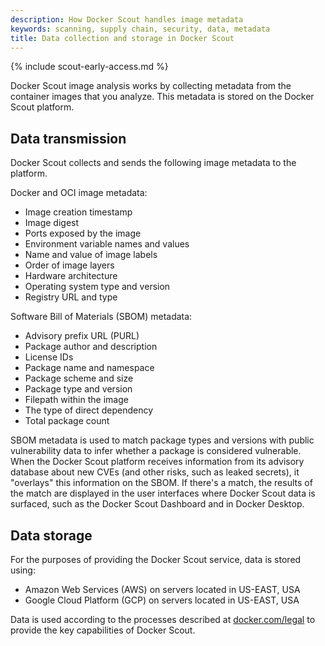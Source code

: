 ```yaml
---
description: How Docker Scout handles image metadata
keywords: scanning, supply chain, security, data, metadata
title: Data collection and storage in Docker Scout
---
```


{% include scout-early-access.md %}

Docker Scout image analysis works by collecting metadata from the container
images that you analyze. This metadata is stored on the Docker Scout platform.

## Data transmission

Docker Scout collects and sends the following image metadata to the platform.

Docker and OCI image metadata:

- Image creation timestamp
- Image digest
- Ports exposed by the image
- Environment variable names and values
- Name and value of image labels
- Order of image layers
- Hardware architecture
- Operating system type and version
- Registry URL and type

Software Bill of Materials (SBOM) metadata:

- Advisory prefix URL (PURL)
- Package author and description
- License IDs
- Package name and namespace
- Package scheme and size
- Package type and version
- Filepath within the image
- The type of direct dependency
- Total package count

SBOM metadata is used to match package types and versions with public
vulnerability data to infer whether a package is considered vulnerable.
When the Docker Scout platform receives information from its advisory database
about new CVEs (and other risks, such as leaked secrets), it "overlays" this
information on the SBOM. If there's a match, the results of the match are
displayed in the user interfaces where Docker Scout data is surfaced, such as
the Docker Scout Dashboard and in Docker Desktop.

## Data storage

For the purposes of providing the Docker Scout service, data is stored using:

- Amazon Web Services (AWS) on servers located in US-EAST, USA
- Google Cloud Platform (GCP) on servers located in US-EAST, USA

Data is used according to the processes described at
[docker.com/legal](https://www.docker.com/legal/) to provide the key
capabilities of Docker Scout.
